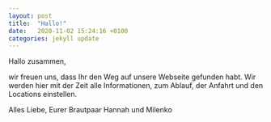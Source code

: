 ```yaml
---
layout: post
title:  "Hallo!"
date:   2020-11-02 15:24:16 +0100
categories: jekyll update
---
```

Hallo zusammen,

wir freuen uns, dass Ihr den Weg auf unsere Webseite gefunden habt. Wir werden hier mit der Zeit alle Informationen, zum Ablauf, der Anfahrt und den Locations einstellen.

Alles Liebe,
Eurer Brautpaar Hannah und Milenko
